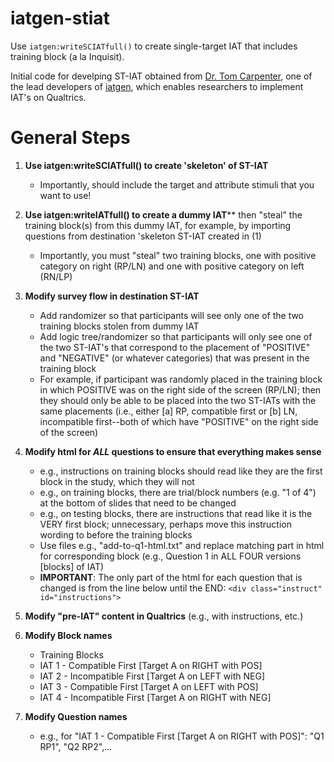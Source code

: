 # iatgen-stiat

Use `iatgen:writeSCIATfull()` to create single-target IAT that includes training block (a la Inquisit).

Initial code for develping ST-IAT obtained from [Dr. Tom Carpenter](http://spu.edu/academics/school-of-psychology-family-community/faculty-and-staff/thomas-carpenter-profile), one of the lead developers of [iatgen](https://iatgen.wordpress.com/), which enables researchers to implement IAT's on Qualtrics.

# General Steps
1. **Use iatgen:writeSCIATfull() to create 'skeleton' of ST-IAT**
    * Importantly, should include the target and attribute stimuli that you want to use!
  
2. **Use iatgen:writeIATfull() to create a dummy IAT**** then "steal" the training block(s) from this dummy IAT, for example, by importing questions from destination 'skeleton ST-IAT created in (1)
    * Importantly, you must "steal" two training blocks, one with positive category on right (RP/LN) and one with positive category on left (RN/LP)
  
3. **Modify survey flow in destination ST-IAT** 
    * Add randomizer so that participants will see only one of the two training blocks stolen from dummy IAT
    * Add logic tree/randomizer so that participants will only see one of the two ST-IAT's that correspond to the placement of "POSITIVE" and "NEGATIVE" (or whatever categories) that was present in the training block
    * For example, if participant was randomly placed in the training block in which POSITIVE was on the right side of the screen (RP/LN); then they should only be able to be placed into the two ST-IATs with the same placements (i.e., either [a] RP, compatible first or [b] LN, incompatible first--both of which have "POSITIVE" on the right side of the screen)

4. **Modify html for *ALL* questions to ensure that everything makes sense**
    * e.g., instructions on training blocks should read like they are the first block in the study, which they will not
    * e.g., on training blocks, there are trial/block numbers (e.g. "1 of 4") at the bottom of slides that need to be changed
    * e.g., on testing blocks, there are instructions that read like it is the VERY first block; unnecessary, perhaps move this instruction wording to before the training blocks
    * Use files e.g., "add-to-q1-html.txt" and replace matching part in html for corresponding block (e.g., Question 1 in ALL FOUR versions [blocks] of IAT)
    * **IMPORTANT**: The only part of the html for each question that is changed is from the line below until the END: `<div class="instruct" id="instructions">`

5. **Modify "pre-IAT" content in Qualtrics** (e.g., with instructions, etc.)

6. **Modify Block names**
    * Training Blocks
    * IAT 1 - Compatible First [Target A on RIGHT with POS]
    * IAT 2 - Incompatible First [Target A on LEFT with NEG]
    * IAT 3 - Compatible First [Target A on LEFT with POS]
    * IAT 4 - Incompatible First [Target A on RIGHT with NEG]

7. **Modify Question names**
    * e.g., for "IAT 1 - Compatible First [Target A on RIGHT with POS]": "Q1 RP1", "Q2 RP2",...